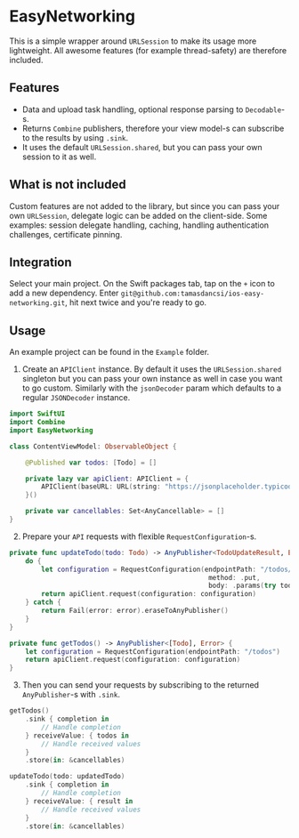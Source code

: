 # EasyNetworking

This is a simple wrapper around `URLSession` to make its usage more lightweight. All awesome features (for example thread-safety) are therefore included.

## Features

* Data and upload task handling, optional response parsing to `Decodable`-s.
* Returns `Combine` publishers, therefore your view model-s can subscribe to the results by using  `.sink`.
* It uses the default `URLSession.shared`, but you can pass your own session to it as well.

## What is not included

Custom features are not added to the library, but since you can pass your own `URLSession`,  delegate logic can be added on the client-side. Some examples: session delegate handling, caching, handling authentication challenges, certificate pinning.

## Integration

Select your main project. On the Swift packages tab, tap on the `+` icon to add a new dependency. Enter `git@github.com:tamasdancsi/ios-easy-networking.git`, hit next twice and you're ready to go.

## Usage

An example project can be found in the `Example` folder.

1. Create an `APIClient` instance. By default it uses the `URLSession.shared` singleton but you can pass your own instance as well in case you want to go custom. Similarly with the `jsonDecoder` param which defaults to a regular `JSONDecoder` instance.

```swift
import SwiftUI
import Combine
import EasyNetworking

class ContentViewModel: ObservableObject {

    @Published var todos: [Todo] = []

    private lazy var apiClient: APIClient = {
        APIClient(baseURL: URL(string: "https://jsonplaceholder.typicode.com")!)
    }()

    private var cancellables: Set<AnyCancellable> = []
}
```

2. Prepare your `API` requests with flexible `RequestConfiguration`-s.

```swift
private func updateTodo(todo: Todo) -> AnyPublisher<TodoUpdateResult, Error> {
    do {
        let configuration = RequestConfiguration(endpointPath: "/todos/\(todo.id)",
                                                  method: .put,
                                                  body: .params(try todo.asDictionary()))
        return apiClient.request(configuration: configuration)
    } catch {
        return Fail(error: error).eraseToAnyPublisher()
    }
}

private func getTodos() -> AnyPublisher<[Todo], Error> {
    let configuration = RequestConfiguration(endpointPath: "/todos")
    return apiClient.request(configuration: configuration)
}
```

3. Then you can send your requests by subscribing to the returned `AnyPublisher`-s with `.sink`.

```swift
getTodos()
    .sink { completion in
        // Handle completion
    } receiveValue: { todos in
        // Handle received values
    }
    .store(in: &cancellables)
```

```swift
updateTodo(todo: updatedTodo)
    .sink { completion in
        // Handle completion
    } receiveValue: { result in
        // Handle received values
    }
    .store(in: &cancellables)
```
